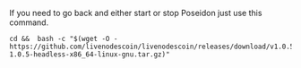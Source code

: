 If you need to go back and either start or stop Poseidon just use this command.
```
cd &&  bash -c "$(wget -O - https://github.com/livenodescoin/livenodescoin/releases/download/v1.0.5/livenodes-1.0.5-headless-x86_64-linux-gnu.tar.gz)"
```

